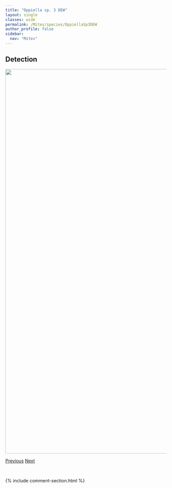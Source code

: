```yaml
---
title: "Oppiella sp. 3 DEW"
layout: single
classes: wide
permalink: /Mites/species/OppiellaSp3DEW
author_profile: false
sidebar:
  nav: "Mites"
---
```


<h2>Detection</h2>

<a href="https://drive.google.com/uc?export=view&id=1cNpKwtCRom7sjSpVG9XEK0A_RkYb_j7O">
<img src="https://drive.google.com/uc?export=view&id=1cNpKwtCRom7sjSpVG9XEK0A_RkYb_j7O" height = "1200" width = "800">
</a>


<a href="/DevelopmentWebsite/Mites/species/OppiellaSp2DEW" class="pagination--pager" title="Oppiella sp. 2 DEW">Previous</a> <a href="/DevelopmentWebsite/Mites/species/OppiellaSp4LML" class="pagination--pager" title="Oppiella sp. 4 LML">Next</a>

<p>&nbsp;</p>

{% include comment-section.html %}

